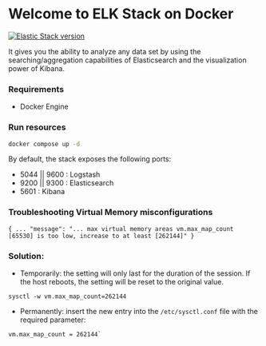 # Welcome to ELK Stack on Docker

[![Elastic Stack version](https://img.shields.io/badge/Elastic%20Stack-8.15.0-00bfb3?style=flat&logo=elastic-stack)](https://www.elastic.co/blog/category/releases)

It gives you the ability to analyze any data set by using the searching/aggregation capabilities of Elasticsearch and the visualization power of Kibana.

### Requirements

- Docker Engine

### Run resources

```sh
docker compose up -d
```

By default, the stack exposes the following ports:

- 5044 || 9600 : Logstash
- 9200 || 9300 : Elasticsearch
- 5601 : Kibana

### Troubleshooting Virtual Memory misconfigurations

```text
{ ... "message": "... max virtual memory areas vm.max_map_count [65530] is too low, increase to at least [262144]" }
```

### Solution:

- Temporarily: the setting will only last for the duration of the session.
  If the host reboots, the setting will be reset to the original value.

```shell
sysctl -w vm.max_map_count=262144
```

- Permanently: insert the new entry into the `/etc/sysctl.conf` file with the required parameter:

```
vm.max_map_count = 262144`
```

